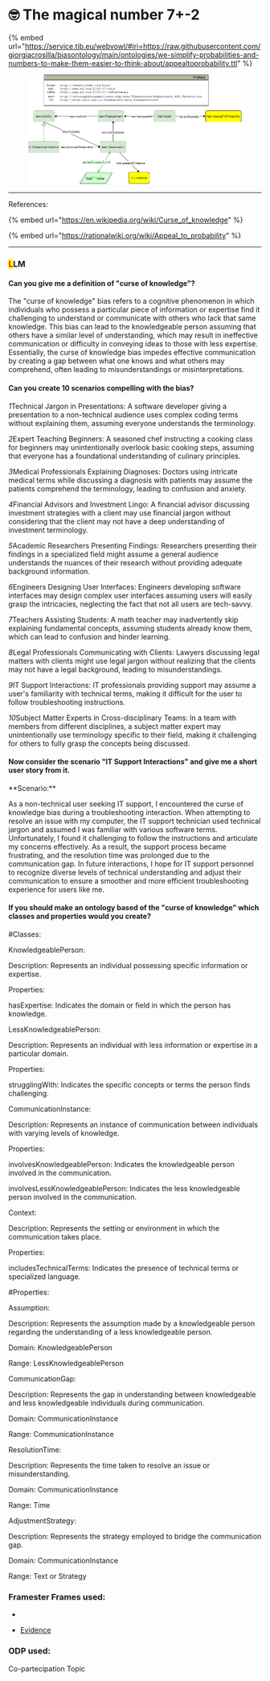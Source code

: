 # 🤓 The magical number 7+-2

{% embed url="https://service.tib.eu/webvowl/#iri=https://raw.githubusercontent.com/giorgiacrosilla/biasontology/main/ontologies/we-simplify-probabilities-and-numbers-to-make-them-easier-to-think-about/appealtoprobability.ttl" %}

<figure><img src="giorgiabias-appealtoprobability2.drawio.png" alt=""><figcaption></figcaption></figure>


***

References:

{% embed url="https://en.wikipedia.org/wiki/Curse_of_knowledge" %}

{% embed url="https://rationalwiki.org/wiki/Appeal_to_probability" %}

***

### <mark style="color:red;">L</mark>LM

#### Can you give me a definition of "curse of knowledge"?

The "curse of knowledge" bias refers to a cognitive phenomenon in which individuals who possess a particular piece of information or expertise find it challenging to understand or communicate with others who lack that same knowledge. This bias can lead to the knowledgeable person assuming that others have a similar level of understanding, which may result in ineffective communication or difficulty in conveying ideas to those with less expertise. Essentially, the curse of knowledge bias impedes effective communication by creating a gap between what one knows and what others may comprehend, often leading to misunderstandings or misinterpretations. 

#### Can you create 10 scenarios compelling with the bias?

*1*Technical Jargon in Presentations: A software developer giving a presentation to a non-technical audience uses complex coding terms without explaining them, assuming everyone understands the terminology. 

*2*Expert Teaching Beginners: A seasoned chef instructing a cooking class for beginners may unintentionally overlook basic cooking steps, assuming that everyone has a foundational understanding of culinary principles. 

*3*Medical Professionals Explaining Diagnoses: Doctors using intricate medical terms while discussing a diagnosis with patients may assume the patients comprehend the terminology, leading to confusion and anxiety. 

*4*Financial Advisors and Investment Lingo: A financial advisor discussing investment strategies with a client may use financial jargon without considering that the client may not have a deep understanding of investment terminology. 

*5*Academic Researchers Presenting Findings: Researchers presenting their findings in a specialized field might assume a general audience understands the nuances of their research without providing adequate background information. 

*6*Engineers Designing User Interfaces: Engineers developing software interfaces may design complex user interfaces assuming users will easily grasp the intricacies, neglecting the fact that not all users are tech-savvy. 

*7*Teachers Assisting Students: A math teacher may inadvertently skip explaining fundamental concepts, assuming students already know them, which can lead to confusion and hinder learning. 

*8*Legal Professionals Communicating with Clients: Lawyers discussing legal matters with clients might use legal jargon without realizing that the clients may not have a legal background, leading to misunderstandings. 

*9*IT Support Interactions: IT professionals providing support may assume a user's familiarity with technical terms, making it difficult for the user to follow troubleshooting instructions. 

*10*Subject Matter Experts in Cross-disciplinary Teams: In a team with members from different disciplines, a subject matter expert may unintentionally use terminology specific to their field, making it challenging for others to fully grasp the concepts being discussed. 


#### Now consider the scenario "IT Support Interactions" and give me a short user story from it.

\*\*Scenario:\*\*

As a non-technical user seeking IT support, I encountered the curse of knowledge bias during a troubleshooting interaction. When attempting to resolve an issue with my computer, the IT support technician used technical jargon and assumed I was familiar with various software terms. Unfortunately, I found it challenging to follow the instructions and articulate my concerns effectively. As a result, the support process became frustrating, and the resolution time was prolonged due to the communication gap. In future interactions, I hope for IT support personnel to recognize diverse levels of technical understanding and adjust their communication to ensure a smoother and more efficient troubleshooting experience for users like me.

#### If you should make an ontology based of the "curse of knowledge" which classes and properties would you create?

#Classes: 

KnowledgeablePerson: 

Description: Represents an individual possessing specific information or expertise. 

Properties: 

hasExpertise: Indicates the domain or field in which the person has knowledge. 

LessKnowledgeablePerson: 

Description: Represents an individual with less information or expertise in a particular domain. 

Properties: 

strugglingWith: Indicates the specific concepts or terms the person finds challenging. 

CommunicationInstance: 

Description: Represents an instance of communication between individuals with varying levels of knowledge. 

Properties: 

involvesKnowledgeablePerson: Indicates the knowledgeable person involved in the communication. 

involvesLessKnowledgeablePerson: Indicates the less knowledgeable person involved in the communication. 

Context: 

Description: Represents the setting or environment in which the communication takes place. 

Properties: 

includesTechnicalTerms: Indicates the presence of technical terms or specialized language. 

#Properties: 

Assumption: 

Description: Represents the assumption made by a knowledgeable person regarding the understanding of a less knowledgeable person. 

Domain: KnowledgeablePerson 

Range: LessKnowledgeablePerson 

CommunicationGap: 

Description: Represents the gap in understanding between knowledgeable and less knowledgeable individuals during communication. 

Domain: CommunicationInstance 

Range: CommunicationInstance 

ResolutionTime: 

Description: Represents the time taken to resolve an issue or misunderstanding. 

Domain: CommunicationInstance 

Range: Time 

AdjustmentStrategy: 

Description: Represents the strategy employed to bridge the communication gap. 

Domain: CommunicationInstance 

Range: Text or Strategy 

 

### Framester Frames used:

*

<!---->

* [Evidence](https://w3id.org/framester/data/framestercore/Evidence)

### ODP used:

Co-partecipation
Topic
